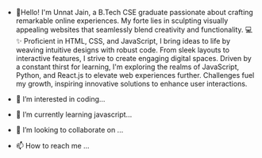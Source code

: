- 👋Hello! I'm Unnat Jain, a B.Tech CSE graduate passionate about crafting remarkable online experiences. My forte lies in sculpting visually appealing websites that seamlessly blend creativity and functionality. 💻✨
Proficient in HTML, CSS, and JavaScript, I bring ideas to life by weaving intuitive designs with robust code. From sleek layouts to interactive features, I strive to create engaging digital spaces.
Driven by a constant thirst for learning, I'm exploring the realms of JavaScript, Python, and React.js to elevate web experiences further. Challenges fuel my growth, inspiring innovative solutions to enhance user interactions.



- 👀 I’m interested in coding...
- 🌱 I’m currently learning javascript...
- 💞️ I’m looking to collaborate on  ...
- 📫 How to reach me ...

<!---
unnatjain11/unnatjain11 is a ✨ special ✨ repository because its `README.md` (this file) appears on your GitHub profile.
You can click the Preview link to take a look at your changes.
--->
